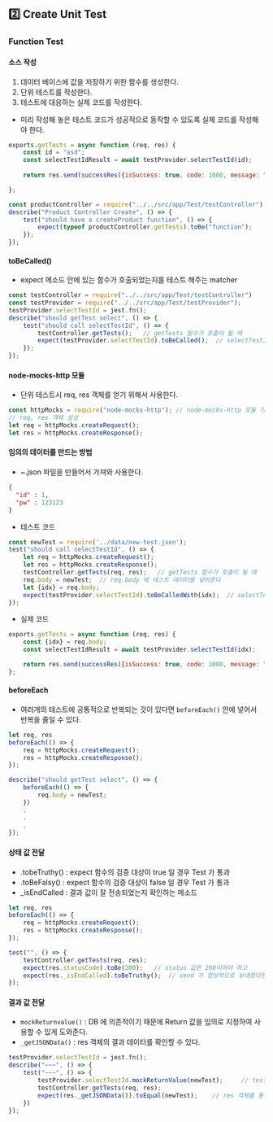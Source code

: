 ## :two: Create Unit Test
### Function Test
#### 소스 작성
1. 데이터 베이스에 값을 저장하기 위한 함수를 생성한다.
2. 단위 테스트를 작성한다.
3. 테스트에 대응하는 실제 코드를 작성한다.
- 미리 작성해 놓은 테스트 코드가 성공적으로 동작할 수 있도록 실제 코드를 작성해야 한다.
```javascript
exports.getTests = async function (req, res) {
    const id = "asd";
    const selectTestIdResult = await testProvider.selectTestId(id);
    
    return res.send(successRes({isSuccess: true, code: 1000, message: "성공"}, selectTestIdResult));

};
```
```javascript
const productController = require("../../src/app/Test/testController")
describe("Product Controller Create", () => {
    test("should have a createProduct function", () => {
        expect(typeof productController.getTests).toBe("function");     // product 가 함수인지 확인
    });
});
```
#### toBeCalled()
- expect 메소드 안에 있는 함수가 호출되었는지를 테스트 해주는 matcher
```javascript
const testController = require("../../src/app/Test/testController")
const testProvider = require("../../src/app/Test/testProvider");
testProvider.selectTestId = jest.fn();
describe("should getTest select", () => {
    test("should call selectTestId", () => {
        testController.getTests();   // getTests 함수가 호출이 될 때
        expect(testProvider.selectTestId).toBeCalled();  // selectTestId 함수가 호출이 됬는지 안됬는지를 확인
    });
});
```

#### node-mocks-http 모듈
- 단위 테스트시 req, res 객체를 얻기 위해서 사용한다.
```javascript
const httpMocks = require("node-mocks-http"); // node-mocks-http 모듈 가져오기
// req, res 객체 생성
let req = httpMocks.createRequest();  
let res = httpMocks.createResponse();
```
#### 임의의 데이터를 만드는 방법
- ~.json 파일을 만들어서 가져와 사용한다.
```json
{
  "id" : 1,
  "pw" : 123123
}
```
- 테스트 코드
```javascript
const newTest = require('../data/new-test.json');
test("should call selectTestId", () => {
    let req = httpMocks.createRequest();
    let res = httpMocks.createResponse();
    testController.getTests(req, res);   // getTests 함수가 호출이 될 때
    req.body = newTest;  // req.body 에 테스트 데이터를 넣어준다
    let {idx} = req.body;
    expect(testProvider.selectTestId).toBeCalledWith(idx);  // selectTestId 함수가 호출이 됬는지 안됬는지를 확인
});
```

- 실제 코드
```javascript
exports.getTests = async function (req, res) {
    const {idx} = req.body;
    const selectTestIdResult = await testProvider.selectTestId(idx);

    return res.send(successRes({isSuccess: true, code: 1000, message: "성공"}, selectTestIdResult));
};
```
#### beforeEach
- 여러개의 테스트에 공통적으로 반복되는 것이 있다면 ```beforeEach()``` 안에 넣어서 
반복을 줄일 수 있다.
```javascript
let req, res
beforeEach(() => {
    req = httpMocks.createRequest();
    res = httpMocks.createResponse();
});

describe("should getTest select", () => {
    beforeEach(() => {
        req.body = newTest;
    })
    .
    .
    .
});
```
#### 상태 값 전달
- .tobeTruthy() : expect 함수의 검증 대상이 true 일 경우 Test 가 통과
- .toBeFalsy() : expect 함수의 검증 대상이 false 일 경우 Test 가 통과
- _isEndCalled : 결과 값이 잘 전송되었는지 확인하는 메소드
```javascript
let req, res
beforeEach(() => {
    req = httpMocks.createRequest();
    res = httpMocks.createResponse();
});

test("", () => {
    testController.getTests(req, res);
    expect(res.statusCode).toBe(200);   // status 값은 200이어야 하고
    expect(res._isEndCalled).toBeTruthy();  // send 가 정상적으로 보내졌다면
});
```
#### 결과 값 전달
- ```mockReturnvalue()``` : DB 에 의존적이기 때문에 Return 값을 임의로 지정하여 사용할 수 있게 도와준다.
- ```_getJSONData()``` : res 객체의 결과 데이터를 확인할 수 있다.
```javascript
testProvider.selectTestId = jest.fn(); 
describe("~~~", () => {
    test("~~~", () => {
        testProvider.selectTestId.mockReturnValue(newTest);     // testProvider 의 selectTestId 메소드의 결과 값이 newTest
        testController.getTests(req, res);
        expect(res._getJSONData()).toEqual(newTest);    // res 객체를 통해 받은 결과 값이 newTest 와 같은지 확인
    })
});
```
